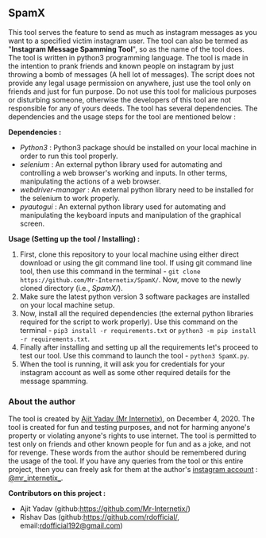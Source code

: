 ## SpamX

This tool serves the feature to send as much as instagram messages as you want to a specified victim instagram user. The tool can also be termed as "__Instagram Message Spamming Tool__", so as the name of the tool does. The tool is written in python3 programming language. The tool is made in the intention to prank friends and known people on instagram by just throwing a bomb of messages (A hell lot of messages). The script does not provide any legal usage permission on anywhere, just use the tool only on friends and just for fun purpose. Do not use this tool for malicious purposes or disturbing someone, otherwise the developers of this tool are not responsible for any of yours deeds. The tool has several dependencies. The dependencies and the usage steps for the tool are mentioned below :

__Dependencies :__
* _Python3_ : Python3 package should be installed on your local machine in order to run this tool properly.
* _selenium_ : An external python library used for automating and controlling a web browser's working and inputs. In other terms, manipulating the actions of a web browser.
* _webdriver-manager_ : An external python library need to be installed for the selenium to work properly.
* _pyautogui_ : An external python library used for automating and manipulating the keyboard inputs and manipulation of the graphical screen.

__Usage (Setting up the tool / Installing) :__ 
1. First, clone this repository to your local machine using either direct download or using the git command line tool. If using git command line tool, then use this command in the terminal - ```git clone https://github.com/Mr-Internetix/SpamX/```. Now, move to the newly cloned directory (i.e., _SpamX/_).
2. Make sure the latest python version 3 software packages are installed on your local machine setup.
3. Now, install all the required dependencies (the external python libraries required for the script to work properly). Use this command on the terminal - ```pip3 install -r requirements.txt``` or ```python3 -m pip install -r requirements.txt```.
4. Finally after installing and setting up all the requirements let's proceed to test our tool. Use this command to launch the tool - ```python3 SpamX.py```.
5. When the tool is running, it will ask you for credentials for your instagram account as well as some other required details for the message spamming.

### About the author

The tool is created by [Ajit Yadav (Mr Internetix)](https://github.com/Mr-Internetix/), on December 4, 2020. The tool is created for fun and testing purposes, and not for harming anyone's property or violating anyone's rights to use internet. The tool is permitted to test only on friends and other known people for fun and as a joke, and not for revenge. These words from the author should be remembered during the usage of the tool. If you have any queries from the tool or this entire project, then you can freely ask for them at the author's [instagram account](https://www.instagram.com/mr_internetix_/) : [@mr_internetix_](https://www.instagram.com/mr_internetix_/).

__Contributors on this project :__
* Ajit Yadav (github:https://github.com/Mr-Internetix/)
* Rishav Das (github:https://github.com/rdofficial/, email:rdofficial192@gmail.com)
